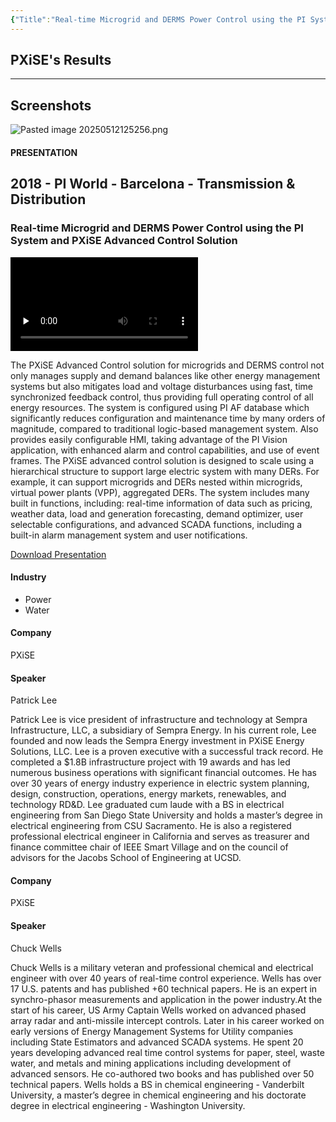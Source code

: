 ```yaml
---
{"Title":"Real-time Microgrid and DERMS Power Control using the PI System and PXiSE Advanced Control Solution","Year":"2018","Industry":"Power","URL":"https://resources.osisoft.com/presentations/real-time-microgrid-and-derms-power-control-using-the-pi-system-and-pxise-advanced-control-solution/","PDF":"https://cdn.osisoft.com/osi/presentations/2018-uc-emea-barcelona/UC18EU-D2TD03-PXiSE-Lee-Real-time-Microgrid-DERMS-Power-Control-using-PISystem-PXiSE-Advanced-Control.pdf","Company":"PXiSE","Keywords":["VPP"],"dg-publish":true,"permalink":"/aveva/customer-stories/2018/2018-p-xi-se-real-time-microgrid-and-derms-power-control-using-the-pi-system-and-p-xi-se-advanced-control-solution/","dgPassFrontmatter":true}
---
```


## PXiSE's Results

---
## Screenshots
<!--⚠️Imgur upload failed, check dev console-->
![Pasted image 20250512125256.png](/img/user/07%20-%20Support/Attachments/Pasted%20image%2020250512125256.png)

#### PRESENTATION

## 2018 - PI World - Barcelona - Transmission & Distribution

### Real-time Microgrid and DERMS Power Control using the PI System and PXiSE Advanced Control Solution

<video src="https://cdn.osisoft.com/osi/presentations/2018-uc-emea-barcelona/UC18EU-D2TD03-PXiSE-Lee-Real-time-Microgrid-DERMS-Power-Control-using-PISystem-PXiSE-Advanced-Control.mp4" poster="https://cdn.osisoft.com/osi/presentations/2018-uc-emea-barcelona/UC18EU-D2TD03-PXiSE-Lee-Real-time-Microgrid-DERMS-Power-Control-using-PISystem-PXiSE-Advanced-Control.jpg" id="ctl00_MainContent_ctl00_presVideo" class="embed-responsive-item" style="background-color: black; max-width: 640px; max-height: 360px" preload="none" controls="controls"></video>

The PXiSE Advanced Control solution for microgrids and DERMS control not only manages supply and demand balances like other energy management systems but also mitigates load and voltage disturbances using fast, time synchronized feedback control, thus providing full operating control of all energy resources. The system is configured using PI AF database which significantly reduces configuration and maintenance time by many orders of magnitude, compared to traditional logic-based management system. Also provides easily configurable HMI, taking advantage of the PI Vision application, with enhanced alarm and control capabilities, and use of event frames. The PXiSE advanced control solution is designed to scale using a hierarchical structure to support large electric system with many DERs. For example, it can support microgrids and DERs nested within microgrids, virtual power plants (VPP), aggregated DERs. The system includes many built in functions, including: real-time information of data such as pricing, weather data, load and generation forecasting, demand optimizer, user selectable configurations, and advanced SCADA functions, including a built-in alarm management system and user notifications.

[Download Presentation](https://cdn.osisoft.com/osi/presentations/2018-uc-emea-barcelona/UC18EU-D2TD03-PXiSE-Lee-Real-time-Microgrid-DERMS-Power-Control-using-PISystem-PXiSE-Advanced-Control.pdf)

#### Industry

- Power
- Water

#### Company

PXiSE

#### Speaker

Patrick Lee

Patrick Lee is vice president of infrastructure and technology at Sempra Infrastructure, LLC, a subsidiary of Sempra Energy. In his current role, Lee founded and now leads the Sempra Energy investment in PXiSE Energy Solutions, LLC. Lee is a proven executive with a successful track record. He completed a $1.8B infrastructure project with 19 awards and has led numerous business operations with significant financial outcomes. He has over 30 years of energy industry experience in electric system planning, design, construction, operations, energy markets, renewables, and technology RD&D. Lee graduated cum laude with a BS in electrical engineering from San Diego State University and holds a master’s degree in electrical engineering from CSU Sacramento. He is also a registered professional electrical engineer in California and serves as treasurer and finance committee chair of IEEE Smart Village and on the council of advisors for the Jacobs School of Engineering at UCSD.

#### Company

PXiSE

#### Speaker

Chuck Wells

Chuck Wells is a military veteran and professional chemical and electrical engineer with over 40 years of real-time control experience. Wells has over 17 U.S. patents and has published +60 technical papers. He is an expert in synchro-phasor measurements and application in the power industry.At the start of his career, US Army Captain Wells worked on advanced phased array radar and anti-missile intercept controls. Later in his career worked on early versions of Energy Management Systems for Utility companies including State Estimators and advanced SCADA systems. He spent 20 years developing advanced real time control systems for paper, steel, waste water, and metals and mining applications including development of advanced sensors. He co-authored two books and has published over 50 technical papers. Wells holds a BS in chemical engineering - Vanderbilt University, a master’s degree in chemical engineering and his doctorate degree in electrical engineering - Washington University.